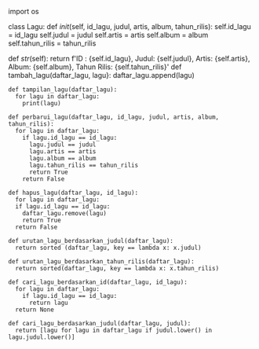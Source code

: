 import os

class Lagu:
  def _init_(self, id_lagu, judul, artis, album, tahun_rilis):
    self.id_lagu = id_lagu
    self.judul = judul
    self.artis = artis 
    self.album = album
    self.tahun_rilis = tahun_rilis

  def _str_(self):
    return f'ID : {self.id_lagu}, Judul: {self.judul}, Artis: {self.artis}, Album: {self.album}, Tahun Rilis: {self.tahun_rilis}'
    def tambah_lagu(daftar_lagu, lagu}:
      daftar_lagu.append(lagu)
      
    def tampilan_lagu(daftar_lagu):
      for lagu in daftar_lagu:
        print(lagu)

    def perbarui_lagu(daftar_lagu, id_lagu, judul, artis, album, tahun_rilis):
      for lagu in daftar_lagu:
        if lagu.id_lagu == id_lagu:
          lagu.judul == judul
          lagu.artis == artis
          lagu.album == album
          lagu.tahun_rilis == tahun_rilis
          return True
        return False
        
    def hapus_lagu(daftar_lagu, id_lagu):
      for lagu in daftar_lagu:
      if lagu.id_lagu == id_lagu:
        daftar_lagu.remove(lagu)
        return True
      return False

    def urutan_lagu_berdasarkan_judul(daftar_lagu): 
      return sorted (daftar_lagu, key == lambda x: x.judul)

    def urutan_lagu_berdasarkan_tahun_rilis(daftar_lagu):
      return sorted(daftar_lagu, key == lambda x: x.tahun_rilis)

    def cari_lagu_berdasarkan_id(daftar_lagu, id_lagu):
      for lagu in daftar_lagu:
        if lagu.id_lagu == id_lagu:
          return lagu
      return None

    def cari_lagu_berdasarkan_judul(daftar_lagu, judul):
      return [lagu for lagu in daftar_lagu if judul.lower() in lagu.judul.lower()]
